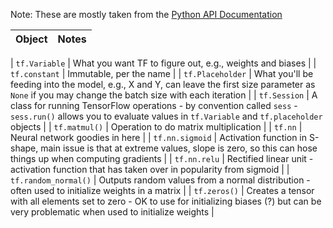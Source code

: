 


Note:  These are mostly taken from the [Python API Documentation](https://www.tensorflow.org/api_docs/python/)


| Object                          | Notes                                     |
|---------------------------------|-----------------------------------------------------------| 

| `tf.Variable`    | What you want TF to figure out, e.g., weights and biases |
| `tf.constant`    | Immutable, per the name |
| `tf.Placeholder` | What you'll be feeding into the model, e.g., X and Y, can leave the first size parameter as `None` if you may change the batch size with each iteration |
| `tf.Session` | A class for running TensorFlow operations - by convention called `sess` - `sess.run()` allows you to evaluate values in `tf.Variable` and `tf.placeholder` objects |
| `tf.matmul()` | Operation to do matrix multiplication |
| `tf.nn` | Neural network goodies in here |
| `tf.nn.sigmoid` | Activation function in S-shape, main issue is that at extreme values, slope is zero, so this can hose things up when computing gradients |
| `tf.nn.relu` | Rectified linear unit - activation function that has taken over in popularity from sigmoid |
| `tf.random_normal()` | Outputs random values from a normal distribution - often used to initialize weights in a matrix |
| `tf.zeros()` | Creates a tensor with all elements set to zero - OK to use for initializing biases (?) but can be very problematic when used to initialize weights |